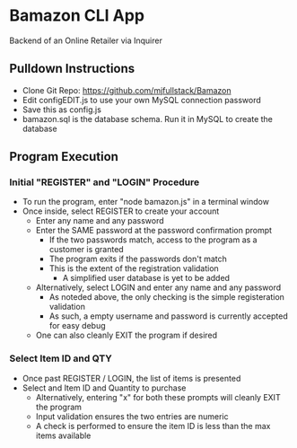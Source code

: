 # Bamazon CLI App
Backend of an Online Retailer via Inquirer

## Pulldown Instructions

* Clone Git Repo: https://github.com/mjfullstack/Bamazon
* Edit configEDIT.js to use your own MySQL connection password
* Save this as config.js
* bamazon.sql is the database schema. Run it in MySQL to create the database

## Program Execution

### Initial "REGISTER" and "LOGIN" Procedure

* To run the program, enter "node bamazon.js" in a terminal window
* Once inside, select REGISTER to create your account
  * Enter any name and any password 
  * Enter the SAME password at the password confirmation prompt
    * If the two passwords match, access to the program as a customer is granted
    * The program exits if the passwords don't match
    * This is the extent of the registration validation
      * A simplified user database is yet to be added
  * Alternatively, select LOGIN and enter any name and any password
    * As noteded above, the only checking is the simple registeration validation
    * As such, a empty username and password is currently accepted for easy debug
  * One can also cleanly EXIT the program if desired

### Select Item ID and QTY

* Once past REGISTER / LOGIN, the list of items is presented
* Select and Item ID and Quantity to purchase
  * Alternatively, entering "x" for both these prompts will cleanly EXIT the program
  * Input validation ensures the two entries are numeric
  * A check is performed to ensure the item ID is less than the max items available
